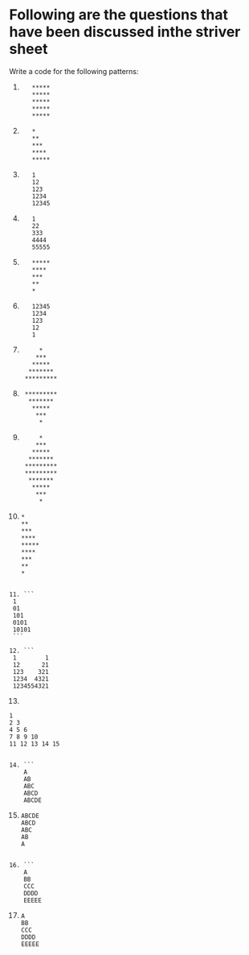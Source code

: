 # Following are the questions that have been discussed inthe striver sheet

Write a code for the following patterns:

1. ```
      *****
      *****
      *****
      *****
      *****
   ```

2. ```
      *
      **
      ***
      ****
      *****
   ```

3. ```
      1
      12
      123
      1234
      12345
   ```

4. ```
      1
      22
      333
      4444
      55555
   ```

5. ```
      *****
      ****
      ***
      **
      *
   ```

6. ```
      12345
      1234
      123
      12
      1
   ```

7. ```  
        *
       ***
      *****
     *******
    *********
   ```

8. ```  
    *********
     *******
      *****
       ***
        *
   ```

9. ```  
        *
       ***
      *****
     *******
    *********
    *********
     *******
      *****
       ***
        *
   ```

10. ```  
    *
    **
    ***
    ****
    *****
    ****
    ***
    **
    *
   ```

11. ```
    1
    01
    101
    0101
    10101
    ```

12. ```
    1        1
    12      21
    123    321
    1234  4321
    1234554321
```

13.  ```
    1      
    2 3
    4 5 6
    7 8 9 10
    11 12 13 14 15
```

14. ```
    A
    AB
    ABC 
    ABCD
    ABCDE
```

15. ```
    ABCDE 
    ABCD
    ABC 
    AB
    A
```

16. ```
    A 
    BB
    CCC 
    DDDD
    EEEEE
```

17. ```
    A 
    BB
    CCC 
    DDDD
    EEEEE
```